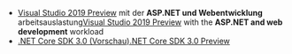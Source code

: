 * <span data-ttu-id="76c51-101">[Visual Studio 2019 Preview](https://visualstudio.microsoft.com/vs/preview/) mit der **ASP.NET und Webentwicklung** arbeitsauslastung</span><span class="sxs-lookup"><span data-stu-id="76c51-101">[Visual Studio 2019 Preview](https://visualstudio.microsoft.com/vs/preview/) with the **ASP.NET and web development** workload</span></span>
* [<span data-ttu-id="76c51-102">.NET Core SDK 3.0 (Vorschau)</span><span class="sxs-lookup"><span data-stu-id="76c51-102">.NET Core SDK 3.0 Preview</span></span>](https://dotnet.microsoft.com/download/dotnet-core/3.0)
